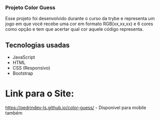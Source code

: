 ### Projeto Color Guess

Esse projeto foi desenvolvido durante o curso da trybe e representa um jogo em que você recebe uma cor em formato RGB(xx,xx,xx) e 6 cores como opção e tem que acertar qual cor aquele código representa.

## Tecnologias usadas
  - JavaScript
  - HTML
  - CSS (Responsivo)
  - Bootstrap

# Link para o Site: 
  https://pedrindev-ls.github.io/color-guess/
    - Disponivel para mobile também